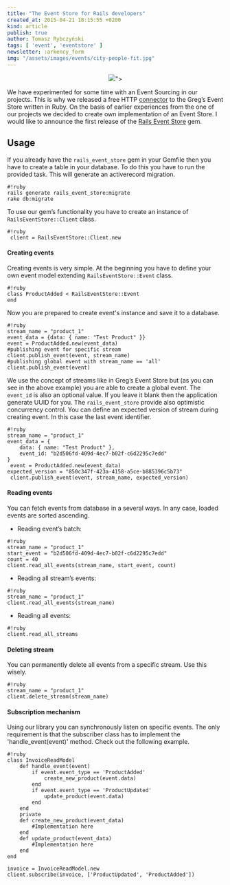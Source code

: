 ```yaml
---
title: "The Event Store for Rails developers"
created_at: 2015-04-21 18:15:55 +0200
kind: article
publish: true
author: Tomasz Rybczyński
tags: [ 'event', 'eventstore' ]
newsletter: :arkency_form
img: "/assets/images/events/city-people-fit.jpg"
---
```


<p>
  <figure align="center">
    <img src="<%= src_fit("events/city-people.jpg") %>">
  </figure>
</p>

We have experimented for some time with an Event Sourcing in our projects.
This is why we released a free HTTP [connector](https://github.com/arkency/http_eventstore) to the Greg’s Event Store written in Ruby.
On the basis of earlier experiences from the one of our projects we decided to create own implementation of an Event Store.
I would like to announce the first release of the [Rails Event Store](https://rubygems.org/gems/rails_event_store) gem.

<!-- more -->

## Usage

If you already have the `rails_event_store` gem in your Gemfile then you have to create a table in your database. To do this you have to run the provided task. This will generate an activerecord migration.

```
#!ruby
rails generate rails_event_store:migrate
rake db:migrate
```

To use our gem’s functionality you have to create an instance of `RailsEventStore::Client` class. 

```
#!ruby
 client = RailsEventStore::Client.new
```

#### Creating events

Creating events is very simple. At the beginning you have to define your own event model extending `RailsEventStore::Event` class.

```
#!ruby
class ProductAdded < RailsEventStore::Event 
end
```

Now you are prepared to create event's instance and save it to a database.

```
#!ruby
stream_name = "product_1" 
event_data = {data: { name: "Test Product" }}
event = ProductAdded.new(event_data)
#publishing event for specific stream
client.publish_event(event, stream_name)
#publishing global event with stream_name == 'all'
client.publish_event(event)
```

We use the concept of streams like in Greg’s Event Store but (as you can see in the above example) you are able to create a global event. The `event_id` is also an optional value. If you leave it blank then the application generate UUID for you.
The `rails_event_store` provide also optimistic concurrency control. You can define an expected version of stream during creating event. In this case the last event identifier.

```
#!ruby
stream_name = "product_1" 
event_data = { 
    data: { name: "Test Product" }, 
    event_id: "b2d506fd-409d-4ec7-b02f-c6d2295c7edd" 
}
 event = ProductAdded.new(event_data) 
expected_version = "850c347f-423a-4158-a5ce-b885396c5b73"
 client.publish_event(event, stream_name, expected_version)
```

#### Reading events

You can fetch events from database in a several ways. In any case, loaded events are sorted ascending.

* Reading event’s batch:

```
#!ruby
stream_name = "product_1" 
start_event = "b2d506fd-409d-4ec7-b02f-c6d2295c7edd"
count = 40
client.read_all_events(stream_name, start_event, count)
```

* Reading all stream’s events:

```
#!ruby
stream_name = "product_1" 
client.read_all_events(stream_name)
```

* Reading all events:

```
#!ruby
client.read_all_streams
```

#### Deleting stream

You can permanently delete all events from a specific stream. Use this wisely.

```
#!ruby
stream_name = "product_1"
client.delete_stream(stream_name)
```

#### Subscription mechanism

Using our library you can synchronously listen on specific events. The only requirement is that the subscriber class has to implement the 'handle_event(event)' method. Check out the following example.

```
#!ruby
class InvoiceReadModel
    def handle_event(event)
        if event.event_type == 'ProductAdded'
		    create_new_product(event.data)
		end
		if event.event_type == 'ProductUpdated'
			update_product(event.data)
		end
    end
	private
	def create_new_product(event_data)
	    #Implementation here
	end
	def update_product(event_data)
	    #Implementation here
	end 
end
 
invoice = InvoiceReadModel.new
client.subscribe(invoice, ['ProductUpdated', 'ProductAdded']) 
```
